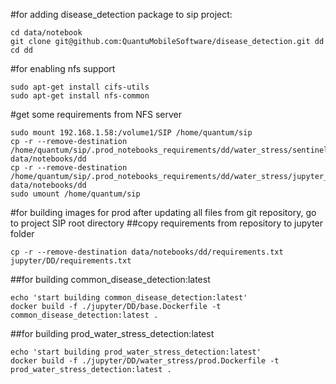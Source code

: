 #for adding disease_detection package to sip project:
```
cd data/notebook
git clone git@github.com:QuantuMobileSoftware/disease_detection.git dd
cd dd
```


#for enabling nfs support 
```
sudo apt-get install cifs-utils
sudo apt-get install nfs-common
```


#get some requirements from NFS server
```
sudo mount 192.168.1.58:/volume1/SIP /home/quantum/sip
cp -r --remove-destination /home/quantum/sip/.prod_notebooks_requirements/dd/water_stress/sentinel2grid.geojson data/notebooks/dd
cp -r --remove-destination /home/quantum/sip/.prod_notebooks_requirements/dd/water_stress/jupyter_notebook_config.json data/notebooks/dd
sudo umount /home/quantum/sip
```

#for building images for prod
after updating all files from git repository, go to project SIP root directory
##copy requirements from repository to jupyter folder
```
cp -r --remove-destination data/notebooks/dd/requirements.txt jupyter/DD/requirements.txt
```
##for building common_disease_detection:latest
```
echo 'start building common_disease_detection:latest'
docker build -f ./jupyter/DD/base.Dockerfile -t common_disease_detection:latest .
```
##for building prod_water_stress_detection:latest
```
echo 'start building prod_water_stress_detection:latest'
docker build -f ./jupyter/DD/water_stress/prod.Dockerfile -t prod_water_stress_detection:latest .

```